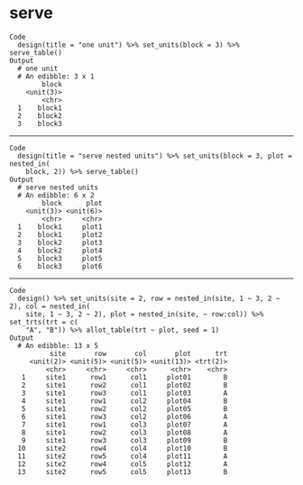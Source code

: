 # serve

    Code
      design(title = "one unit") %>% set_units(block = 3) %>% serve_table()
    Output
      # one unit 
      # An edibble: 3 x 1
            block
        <unit(3)>
            <chr>
      1    block1
      2    block2
      3    block3

---

    Code
      design(title = "serve nested units") %>% set_units(block = 3, plot = nested_in(
        block, 2)) %>% serve_table()
    Output
      # serve nested units 
      # An edibble: 6 x 2
            block      plot
        <unit(3)> <unit(6)>
            <chr>     <chr>
      1    block1     plot1
      2    block1     plot2
      3    block2     plot3
      4    block2     plot4
      5    block3     plot5
      6    block3     plot6

---

    Code
      design() %>% set_units(site = 2, row = nested_in(site, 1 ~ 3, 2 ~ 2), col = nested_in(
        site, 1 ~ 3, 2 ~ 2), plot = nested_in(site, ~ row:col)) %>% set_trts(trt = c(
        "A", "B")) %>% allot_table(trt ~ plot, seed = 1)
    Output
      # An edibble: 13 x 5
              site       row       col       plot      trt
         <unit(2)> <unit(5)> <unit(5)> <unit(13)> <trt(2)>
             <chr>     <chr>     <chr>      <chr>    <chr>
       1     site1      row1      col1     plot01        B
       2     site1      row2      col1     plot02        B
       3     site1      row3      col1     plot03        A
       4     site1      row1      col2     plot04        B
       5     site1      row2      col2     plot05        B
       6     site1      row3      col2     plot06        A
       7     site1      row1      col3     plot07        A
       8     site1      row2      col3     plot08        A
       9     site1      row3      col3     plot09        B
      10     site2      row4      col4     plot10        B
      11     site2      row5      col4     plot11        A
      12     site2      row4      col5     plot12        A
      13     site2      row5      col5     plot13        B


